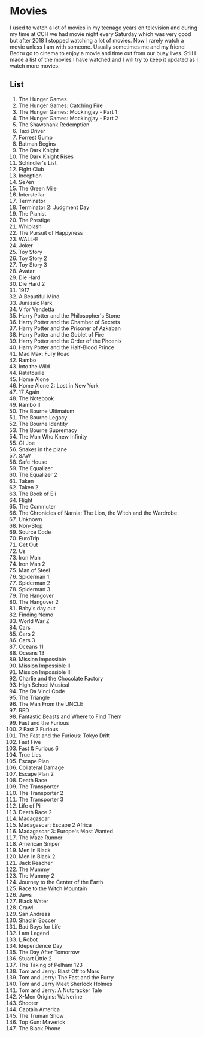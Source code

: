 
# Movies

I used to watch a lot of movies in my teenage years on television and during my time at CCH we had movie night every Saturday which was very good but after 2018 I stopped watching a lot of movies. Now I rarely watch a movie unless I am with someone. Usually sometimes me and my friend Bedru go to cinema to enjoy a movie and time out from our busy lives. Still I made a list of the movies I have watched and I will try to keep it updated as I watch more movies.

## List
1. The Hunger Games
2. The Hunger Games: Catching Fire
3. The Hunger Games: Mockingjay - Part 1
4. The Hunger Games: Mockingjay - Part 2
5. The Shawshank Redemption
6. Taxi Driver
7. Forrest Gump
8. Batman Begins
9. The Dark Knight
10. The Dark Knight Rises
11. Schindler's List
12. Fight Club
13. Inception
14. Se7en
15. The Green Mile
16. Interstellar
17. Terminator 
18. Terminator 2: Judgment Day
19. The Pianist
20. The Prestige 
21. Whiplash
22. The Pursuit of Happyness
23. WALL-E
24. Joker
25. Toy Story
26. Toy Story 2
27. Toy Story 3
28. Avatar
29. Die Hard 
30. Die Hard 2
31. 1917
32. A Beautiful Mind
33. Jurassic Park
34. V for Vendetta
35. Harry Potter and the Philosopher's Stone
36. Harry Potter and the Chamber of Secrets
37. Harry Potter and the Prisoner of Azkaban
38. Harry Potter and the Goblet of Fire
39. Harry Potter and the Order of the Phoenix
40. Harry Potter and the Half-Blood Prince
41. Mad Max: Fury Road
42. Rambo
43. Into the Wild
44. Ratatouille
45. Home Alone
46. Home Alone 2: Lost in New York
47. 17 Again
48. The Notebook
49. Rambo II 
50. The Bourne Ultimatum
51. The Bourne Legacy
52. The Bourne Identity
53. The Bourne Supremacy
54. The Man Who Knew Infinity
55. GI Joe 
56. Snakes in the plane
57. SAW 
58. Safe House
59. The Equalizer 
60. The Equalizer 2
61. Taken
62. Taken 2
63. The Book of Eli 
64. Flight
65. The Commuter
66. The Chronicles of Narnia: The Lion, the Witch and the Wardrobe
67. Unknown
68. Non-Stop
69. Source Code
70. EuroTrip
71. Get Out
72. Us 
73. Iron Man
74. Iron Man 2
75. Man of Steel
76. Spiderman 1
77. Spiderman 2
78. Spiderman 3
79. The Hangover
80. The Hangover 2
81. Baby's day out
82. Finding Nemo
83. World War Z
84. Cars
85. Cars 2 
86. Cars 3
87. Oceans 11
88. Oceans 13
89. Mission Impossible
90. Mission Impossible II
91. Mission Impossible III
92. Charlie and the Chocolate Factory
93. High School Musical 
94. The Da Vinci Code
95. The Triangle 
96. The Man From the UNCLE
97. RED
98. Fantastic Beasts and Where to Find Them
99. Fast and the Furious
100. 2 Fast 2 Furious
101. The Fast and the Furious: Tokyo Drift
102. Fast Five
103. Fast & Furious 6 
104. True Lies
105. Escape Plan
106. Collateral Damage
107. Escape Plan 2
108. Death Race
109. The Transporter 
110. The Transporter 2
111. The Transporter 3
112. Life of Pi
113. Death Race 2
114. Madagascar
115. Madagascar: Escape 2 Africa
116. Madagascar 3: Europe's Most Wanted
117. The Maze Runner
118. American Sniper
119. Men In Black
120. Men In Black 2
121. Jack Reacher
122. The Mummy
123. The Mummy 2
124. Journey to the Center of the Earth
125. Race to the Witch Mountain
126. Jaws
127. Black Water
128. Crawl
129. San Andreas
130. Shaolin Soccer
131. Bad Boys for Life
132. I am Legend
133. I, Robot
134. Idependence Day
135. The Day After Tomorrow
136. Stuart Little 2
137. The Taking of Pelham 123   
138. Tom and Jerry: Blast Off to Mars 
139. Tom and Jerry: The Fast and the Furry
140. Tom and Jerry Meet Sherlock Holmes
141. Tom and Jerry: A Nutcracker Tale
142. X-Men Origins: Wolverine
143. Shooter
144. Captain America
145. The Truman Show
146. Top Gun: Maverick
147. The Black Phone